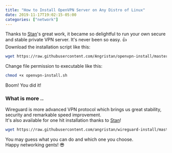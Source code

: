 ```yaml
---
title: "How to Install OpenVPN Server on Any Distro of Linux"
date: 2019-11-17T19:02:15-05:00
categories: ["network"]
---
```

Thanks to [Stan](https://github.com/angristan)'s great work, it became so delightful to run your own secure and stable private VPN server. It's never been so easy. 👍\
Download the installation script like this:
```bash
wget https://raw.githubusercontent.com/Angristan/openvpn-install/master/openvpn-install.sh
```
Change file permission to executable like this:
```bash
chmod +x openvpn-install.sh
```
Boom! You did it!

### What is more ..
Wireguard is more advanced VPN protocol which brings us great stability, security and remarkable speed improvement.\
It's also available for one hit installation thanks to [Stan](https://github.com/angristan)!
```bash
wget https://raw.githubusercontent.com/angristan/wireguard-install/master/wireguard-install.sh
```
You may guess what you can do and which one you choose.\
Happy networking gents! 😎



